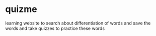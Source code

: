 # quizme
learning website to search about differentiation of words and save the words and take quizzes to practice these words 
